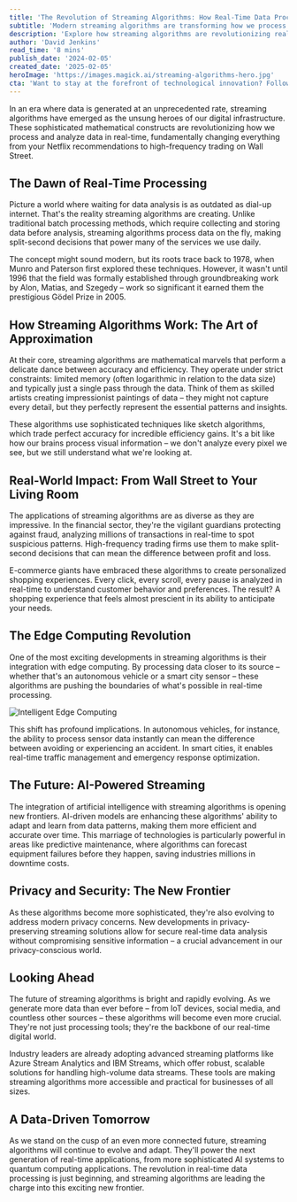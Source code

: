 ```yaml
---
title: 'The Revolution of Streaming Algorithms: How Real-Time Data Processing is Reshaping Our Digital World'
subtitle: 'Modern streaming algorithms are transforming how we process data in real-time'
description: 'Explore how streaming algorithms are revolutionizing real-time data processing, from Wall Street trading to Netflix recommendations. Learn about their evolution, current applications, and future potential in AI and edge computing.'
author: 'David Jenkins'
read_time: '8 mins'
publish_date: '2024-02-05'
created_date: '2025-02-05'
heroImage: 'https://images.magick.ai/streaming-algorithms-hero.jpg'
cta: 'Want to stay at the forefront of technological innovation? Follow MagickAI on LinkedIn for regular insights into streaming algorithms and other groundbreaking developments shaping our digital landscape.'
---
```


In an era where data is generated at an unprecedented rate, streaming algorithms have emerged as the unsung heroes of our digital infrastructure. These sophisticated mathematical constructs are revolutionizing how we process and analyze data in real-time, fundamentally changing everything from your Netflix recommendations to high-frequency trading on Wall Street.

## The Dawn of Real-Time Processing

Picture a world where waiting for data analysis is as outdated as dial-up internet. That's the reality streaming algorithms are creating. Unlike traditional batch processing methods, which require collecting and storing data before analysis, streaming algorithms process data on the fly, making split-second decisions that power many of the services we use daily.

The concept might sound modern, but its roots trace back to 1978, when Munro and Paterson first explored these techniques. However, it wasn't until 1996 that the field was formally established through groundbreaking work by Alon, Matias, and Szegedy – work so significant it earned them the prestigious Gödel Prize in 2005.

## How Streaming Algorithms Work: The Art of Approximation

At their core, streaming algorithms are mathematical marvels that perform a delicate dance between accuracy and efficiency. They operate under strict constraints: limited memory (often logarithmic in relation to the data size) and typically just a single pass through the data. Think of them as skilled artists creating impressionist paintings of data – they might not capture every detail, but they perfectly represent the essential patterns and insights.

These algorithms use sophisticated techniques like sketch algorithms, which trade perfect accuracy for incredible efficiency gains. It's a bit like how our brains process visual information – we don't analyze every pixel we see, but we still understand what we're looking at.

## Real-World Impact: From Wall Street to Your Living Room

The applications of streaming algorithms are as diverse as they are impressive. In the financial sector, they're the vigilant guardians protecting against fraud, analyzing millions of transactions in real-time to spot suspicious patterns. High-frequency trading firms use them to make split-second decisions that can mean the difference between profit and loss.

E-commerce giants have embraced these algorithms to create personalized shopping experiences. Every click, every scroll, every pause is analyzed in real-time to understand customer behavior and preferences. The result? A shopping experience that feels almost prescient in its ability to anticipate your needs.

## The Edge Computing Revolution

One of the most exciting developments in streaming algorithms is their integration with edge computing. By processing data closer to its source – whether that's an autonomous vehicle or a smart city sensor – these algorithms are pushing the boundaries of what's possible in real-time processing.

![Intelligent Edge Computing](https://i.magick.ai/PIXE/1738778737608_magick_img.webp)

This shift has profound implications. In autonomous vehicles, for instance, the ability to process sensor data instantly can mean the difference between avoiding or experiencing an accident. In smart cities, it enables real-time traffic management and emergency response optimization.

## The Future: AI-Powered Streaming

The integration of artificial intelligence with streaming algorithms is opening new frontiers. AI-driven models are enhancing these algorithms' ability to adapt and learn from data patterns, making them more efficient and accurate over time. This marriage of technologies is particularly powerful in areas like predictive maintenance, where algorithms can forecast equipment failures before they happen, saving industries millions in downtime costs.

## Privacy and Security: The New Frontier

As these algorithms become more sophisticated, they're also evolving to address modern privacy concerns. New developments in privacy-preserving streaming solutions allow for secure real-time data analysis without compromising sensitive information – a crucial advancement in our privacy-conscious world.

## Looking Ahead

The future of streaming algorithms is bright and rapidly evolving. As we generate more data than ever before – from IoT devices, social media, and countless other sources – these algorithms will become even more crucial. They're not just processing tools; they're the backbone of our real-time digital world.

Industry leaders are already adopting advanced streaming platforms like Azure Stream Analytics and IBM Streams, which offer robust, scalable solutions for handling high-volume data streams. These tools are making streaming algorithms more accessible and practical for businesses of all sizes.

## A Data-Driven Tomorrow

As we stand on the cusp of an even more connected future, streaming algorithms will continue to evolve and adapt. They'll power the next generation of real-time applications, from more sophisticated AI systems to quantum computing applications. The revolution in real-time data processing is just beginning, and streaming algorithms are leading the charge into this exciting new frontier.